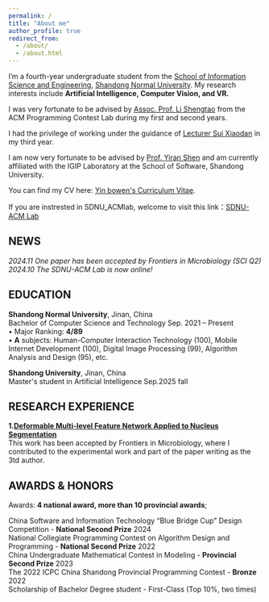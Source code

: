 ```yaml
---
permalink: /
title: "About me"
author_profile: true
redirect_from: 
  - /about/
  - /about.html
---
```


I’m a fourth-year undergraduate student from the [School of Information Science and Engineering](http://www.ischool.sdnu.edu.cn/), [Shandong Normal University](https://www.sdnu.edu.cn/). My research interests include **Artificial Intelligence, Computer Vision, and VR.**

I was very fortunate to be advised by [Assoc. Prof. Li Shengtao](http://www.ischool.sdnu.edu.cn/info/1322/5803.htm) from the ACM Programming Contest Lab during my first and second years.

I had the privilege of working under the guidance of [Lecturer Sui Xiaodan](http://www.ischool.sdnu.edu.cn/info/1323/7000.htm) in my third year.

I am now very fortunate to be advised by [Prof. Yiran Shen](https://faculty.sdu.edu.cn/shenyiran/zh_CN/index.htm) and am currently affiliated with the IGIP Laboratory at the School of Software, Shandong University.

You can find my CV here: [Yin bowen's Curriculum Vitae](../assets/resume.pdf).

If you are instrested in SDNU_ACMlab, welcome to visit this link：[SDNU-ACM Lab](http://152.136.175.166/)

NEWS 
------
*2024.11 One paper has been accepted by Frontiers in Microbiology (SCI Q2)*  
*2024.10 The SDNU-ACM Lab is now online!*


EDUCATION  
------

**Shandong Normal University**, Jinan, China  
Bachelor of Computer Science and Technology  Sep. 2021 – Present  
• Major Ranking:  **4/89**  
• **A** subjects: Human-Computer Interaction Technology (100), Mobile Internet Development (100), Digital Image Processing (99), Algorithm Analysis and Design (95), etc.

**Shandong University**, Jinan, China  
Master's student in Artificial Intelligence Sep.2025 fall  


RESEARCH EXPERIENCE
------
**1.[Deformable Multi-level Feature Network Applied to Nucleus Segmentation](https://www.frontiersin.org/journals/microbiology/articles/10.3389/fmicb.2024.1519871/abstract)**   
This work has been accepted by Frontiers in Microbiology, where I contributed to the experimental work and part of the paper writing as the 3td author.



AWARDS & HONORS
------
Awards: **4 national award, more than 10 provincial awards**;

China Software and Information Technology “Blue Bridge Cup” Design Competition - **National Second Prize** 2024  
National Collegiate Programming Contest on Algorithm Design and Programming - **National Second Prize** 2022  
China Undergraduate Mathematical Contest in Modeling - **Provincial Second Prize** 2023  
The 2022 ICPC China Shandong Provincial Programming Contest - **Bronze** 2022  
Scholarship of Bachelor Degree student - First-Class (Top 10%, two times)  
